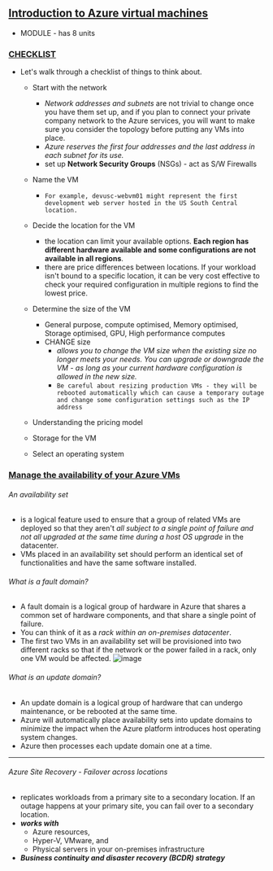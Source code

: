 ## [Introduction to Azure virtual machines](https://docs.microsoft.com/en-us/learn/modules/intro-to-azure-virtual-machines/)
- MODULE - has 8 units

### [CHECKLIST](https://docs.microsoft.com/en-us/learn/modules/intro-to-azure-virtual-machines/2-compile-a-checklist-for-creating-a-vm)
- Let's walk through a checklist of things to think about.

    - Start with the network
        - *Network addresses and subnets* are not trivial to change once you have them set up, and if you plan to connect your private company network to the Azure services, you will want to make sure you consider the topology before putting any VMs into place.
        - *Azure reserves the first four addresses and the last address in each subnet for its use.*
        - set up **Network Security Groups** (NSGs) - act as S/W Firewalls
    - Name the VM
        - `For example, devusc-webvm01 might represent the first development web server hosted in the US South Central location.` 
    - Decide the location for the VM
        - the location can limit your available options. **Each region has different hardware available and some configurations are not available in all regions**. 
        - there are price differences between locations. If your workload isn't bound to a specific location, it can be very cost effective to check your required configuration in multiple regions to find the lowest price. 
    - Determine the size of the VM
        - General purpose, compute optimised, Memory optimised, Storage optimised, GPU, High performance computes
        - CHANGE size
            - *allows you to change the VM size when the existing size no longer meets your needs. You can upgrade or downgrade the VM - as long as your current hardware configuration is allowed in the new size.*
            - `Be careful about resizing production VMs - they will be rebooted automatically which can cause a temporary outage and change some configuration settings such as the IP address` 

    - Understanding the pricing model
    - Storage for the VM
    - Select an operating system

### [Manage the availability of your Azure VMs](https://docs.microsoft.com/en-us/learn/modules/intro-to-azure-virtual-machines/5-high-availability)

###### An availability set
-  is a logical feature used to ensure that a group of related VMs are deployed so that they aren't *all subject to a single point of failure and not all upgraded at the same time during a host OS upgrade* in the datacenter.
-  VMs placed in an availability set should perform an identical set of functionalities and have the same software installed.
###### What is a fault domain?
- A fault domain is a logical group of hardware in Azure that shares a common set of hardware components, and that share a single point of failure. 
- You can think of it as a *rack within an on-premises datacenter*. 
- The first two VMs in an availability set will be provisioned into two different racks so that if the network or the power failed in a rack, only one VM would be affected. 
![image](https://user-images.githubusercontent.com/43994542/118460281-2b64ef80-b71a-11eb-87d2-6bcce5c84016.png)

###### What is an update domain?
- An update domain is a logical group of hardware that can undergo maintenance, or be rebooted at the same time.
-  Azure will automatically place availability sets into update domains to minimize the impact when the Azure platform introduces host operating system changes. 
- Azure then processes each update domain one at a time.

---
###### Azure Site Recovery - Failover across locations
- replicates workloads from a primary site to a secondary location. If an outage happens at your primary site, you can fail over to a secondary location.
- ***works with***
    -  Azure resources, 
    -  Hyper-V, VMware, and
    -  Physical servers in your on-premises infrastructure
- ***Business continuity and disaster recovery (BCDR) strategy*** 



